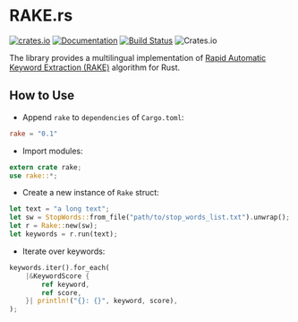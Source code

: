 RAKE.rs
=======

[![crates.io](https://img.shields.io/crates/v/rake.svg)](https://crates.io/crates/rake) [![Documentation](https://img.shields.io/badge/Docs-iptables-blue.svg)](https://docs.rs/rake) [![Build Status](https://travis-ci.org/yaa110/rake-rs.svg)](https://travis-ci.org/yaa110/rake-rs) ![Crates.io](https://img.shields.io/crates/l/rustc-serialize.svg)

The library provides a multilingual implementation of [Rapid Automatic Keyword Extraction (RAKE)](http://onlinelibrary.wiley.com/doi/10.1002/9780470689646.ch1/summary) algorithm for Rust.

## How to Use
- Append `rake` to `dependencies` of `Cargo.toml`:

```toml
rake = "0.1"
```

- Import modules:

```rust
extern crate rake;
use rake::*;
```

- Create a new instance of `Rake` struct:

```rust
let text = "a long text";
let sw = StopWords::from_file("path/to/stop_words_list.txt").unwrap();
let r = Rake::new(sw);
let keywords = r.run(text);
```

- Iterate over keywords:

```rust
keywords.iter().for_each(
    |&KeywordScore {
        ref keyword,
        ref score,
    }| println!("{}: {}", keyword, score),
);
```
